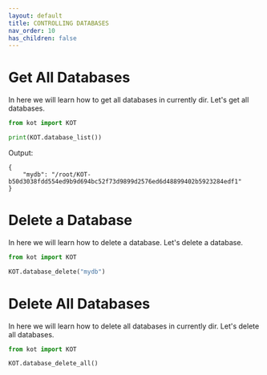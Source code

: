 ```yaml
---
layout: default
title: CONTROLLING DATABASES
nav_order: 10
has_children: false
---
```


# Get All Databases
In here we will learn how to get all databases in currently dir. Let's get all databases.

```python
from kot import KOT

print(KOT.database_list())
```

Output:

```console
{
    "mydb": "/root/KOT-b50d3038fdd554ed9b9d694bc52f73d9899d2576ed6d48899402b5923284edf1"
}
```

# Delete a Database
In here we will learn how to delete a database. Let's delete a database.

```python
from kot import KOT

KOT.database_delete("mydb")
```

# Delete All Databases
In here we will learn how to delete all databases in currently dir. Let's delete all databases.

```python   
from kot import KOT

KOT.database_delete_all()
```
